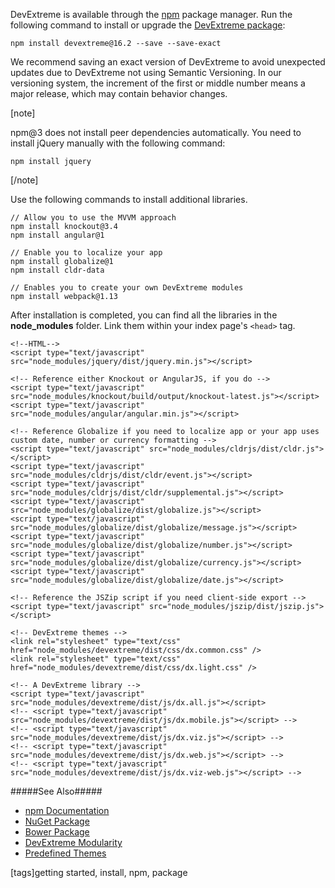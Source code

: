DevExtreme is available through the [npm](https://www.npmjs.com) package manager. Run the following command to install or upgrade the [DevExtreme package](https://www.npmjs.com/package/devextreme):

    npm install devextreme@16.2 --save --save-exact

We recommend saving an exact version of DevExtreme to avoid unexpected updates due to DevExtreme not using Semantic Versioning. In our versioning system, the increment of the first or middle number means a major release, which may contain behavior changes.

[note]

npm@3 does not install peer dependencies automatically. You need to install jQuery manually with the following command:

    npm install jquery

[/note]

Use the following commands to install additional libraries.

    // Allow you to use the MVVM approach
    npm install knockout@3.4
    npm install angular@1

    // Enable you to localize your app
    npm install globalize@1
    npm install cldr-data

    // Enables you to create your own DevExtreme modules
    npm install webpack@1.13

After installation is completed, you can find all the libraries in the **node_modules** folder. Link them within your index page's `<head>` tag.

    <!--HTML-->
    <script type="text/javascript" src="node_modules/jquery/dist/jquery.min.js"></script>

    <!-- Reference either Knockout or AngularJS, if you do -->
    <script type="text/javascript" src="node_modules/knockout/build/output/knockout-latest.js"></script>
    <script type="text/javascript" src="node_modules/angular/angular.min.js"></script>

    <!-- Reference Globalize if you need to localize app or your app uses custom date, number or currency formatting --> 
    <script type="text/javascript" src="node_modules/cldrjs/dist/cldr.js"></script>
    <script type="text/javascript" src="node_modules/cldrjs/dist/cldr/event.js"></script>
    <script type="text/javascript" src="node_modules/cldrjs/dist/cldr/supplemental.js"></script>
    <script type="text/javascript" src="node_modules/globalize/dist/globalize.js"></script>
    <script type="text/javascript" src="node_modules/globalize/dist/globalize/message.js"></script>
    <script type="text/javascript" src="node_modules/globalize/dist/globalize/number.js"></script>
    <script type="text/javascript" src="node_modules/globalize/dist/globalize/currency.js"></script>
    <script type="text/javascript" src="node_modules/globalize/dist/globalize/date.js"></script>

    <!-- Reference the JSZip script if you need client-side export -->
    <script type="text/javascript" src="node_modules/jszip/dist/jszip.js"></script>

    <!-- DevExtreme themes -->
    <link rel="stylesheet" type="text/css" href="node_modules/devextreme/dist/css/dx.common.css" />
    <link rel="stylesheet" type="text/css" href="node_modules/devextreme/dist/css/dx.light.css" />

    <!-- A DevExtreme library -->
    <script type="text/javascript" src="node_modules/devextreme/dist/js/dx.all.js"></script>
    <!-- <script type="text/javascript" src="node_modules/devextreme/dist/js/dx.mobile.js"></script> -->
    <!-- <script type="text/javascript" src="node_modules/devextreme/dist/js/dx.viz.js"></script> -->
    <!-- <script type="text/javascript" src="node_modules/devextreme/dist/js/dx.web.js"></script> -->
    <!-- <script type="text/javascript" src="node_modules/devextreme/dist/js/dx.viz-web.js"></script> -->
    
#####See Also#####
- [npm Documentation](https://docs.npmjs.com)
- [NuGet Package](/concepts/00%20Getting%20Started/01%20Installation/10%20NuGet%20Package.md '/Documentation/Guide/Getting_Started/Installation/NuGet_Package')
- [Bower Package](/concepts/00%20Getting%20Started/01%20Installation/15%20Bower%20Package.md '/Documentation/Guide/Getting_Started/Installation/Bower_Package')
- [DevExtreme Modularity](/concepts/Common/30%20Modularity '/Documentation/Guide/Common/Modularity/')
- [Predefined Themes](/concepts/60%20Themes/10%20Predefined%20Themes '/Documentation/Guide/Themes/Predefined_Themes/')

[tags]getting started, install, npm, package
